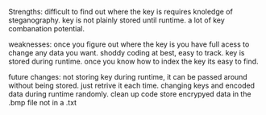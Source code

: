 Strengths:
difficult to find out where the key is
requires knoledge of steganography.
key is not plainly stored until runtime. 
a lot of key combanation potential. 

weaknesses:
once you figure out where the key is you have full acess to change any data you want. 
shoddy coding at best, easy to track. 
key is stored during runtime. 
once you know how to index the key its easy to find. 

future changes:
not storing key during runtime, it can be passed around without being stored. just retrive it each time. 
changing keys and encoded data during runtime randomly. 
clean up code
store encrypyed data in the .bmp file not in a .txt
